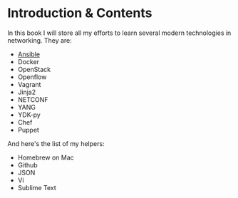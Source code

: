 # Introduction & Contents

In this book I will store all my efforts to learn several modern technologies in networking. They are:

* [Ansible](ansible.md)
* Docker
* OpenStack
* Openflow
* Vagrant
* Jinja2
* NETCONF
* YANG
* YDK-py
* Chef
* Puppet

And here's the list of my helpers:

* Homebrew on Mac
* Github
* JSON
* Vi
* Sublime Text



